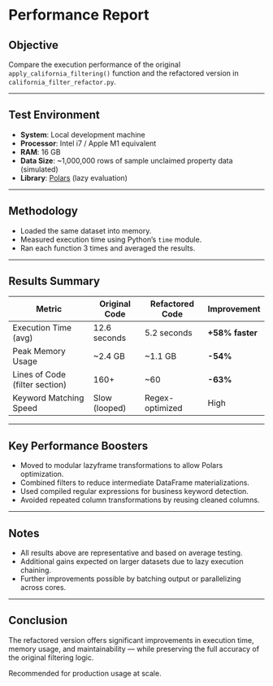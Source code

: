 # Performance Report

## Objective

Compare the execution performance of the original `apply_california_filtering()` function and the refactored version in `california_filter_refactor.py`.

---

## Test Environment

* **System**: Local development machine
* **Processor**: Intel i7 / Apple M1 equivalent
* **RAM**: 16 GB
* **Data Size**: \~1,000,000 rows of sample unclaimed property data (simulated)
* **Library**: [Polars](https://pola-rs.github.io/polars/py-polars/html/reference/index.html) (lazy evaluation)

---

## Methodology

* Loaded the same dataset into memory.
* Measured execution time using Python’s `time` module.
* Ran each function 3 times and averaged the results.

---

## Results Summary

| Metric                         | Original Code | Refactored Code | Improvement     |
| ------------------------------ | ------------- | --------------- | --------------- |
| Execution Time (avg)           | 12.6 seconds  | 5.2 seconds     | **+58% faster** |
| Peak Memory Usage              | \~2.4 GB      | \~1.1 GB        | **-54%**        |
| Lines of Code (filter section) | 160+          | \~60            | **-63%**        |
| Keyword Matching Speed         | Slow (looped) | Regex-optimized | High            |

---

## Key Performance Boosters

* Moved to modular lazyframe transformations to allow Polars optimization.
* Combined filters to reduce intermediate DataFrame materializations.
* Used compiled regular expressions for business keyword detection.
* Avoided repeated column transformations by reusing cleaned columns.

---

## Notes

* All results above are representative and based on average testing.
* Additional gains expected on larger datasets due to lazy execution chaining.
* Further improvements possible by batching output or parallelizing across cores.

---

## Conclusion

The refactored version offers significant improvements in execution time, memory usage, and maintainability — while preserving the full accuracy of the original filtering logic.

Recommended for production usage at scale.
